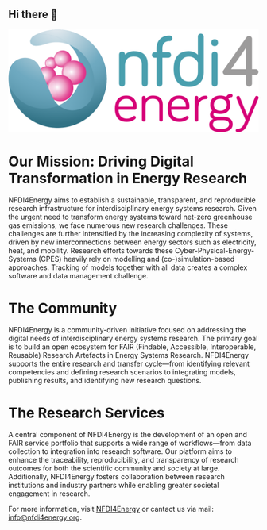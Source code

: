 ## Hi there 👋

<!-- ![NFDI4Energy Logo](https://github.com/NFDI4Energy/.github/blob/main/nfdi4energy_logo_cut.png) -->

  <img src="https://github.com/NFDI4Energy/.github/blob/main/nfdi4energy_logo_cut.png" alt="GitHub Logo" width="600" />


# Our Mission: Driving Digital Transformation in Energy Research
NFDI4Energy aims to establish a sustainable, transparent, and reproducible research infrastructure for interdisciplinary energy systems research. Given the urgent need to transform energy systems toward net-zero greenhouse gas emissions, we face numerous new research challenges. These challenges are further intensified by the increasing complexity of systems, driven by new interconnections between energy sectors such as electricity, heat, and mobility. Research efforts towards these Cyber-Physical-Energy-Systems (CPES) heavily rely on modelling and (co-)simulation-based approaches. Tracking of models together with all data creates a complex software and data management challenge.

# The Community
NFDI4Energy is a community-driven initiative focused on addressing the digital needs of interdisciplinary energy systems research. The primary goal is to build an open ecosystem for FAIR (Findable, Accessible, Interoperable, Reusable) Research Artefacts in Energy Systems Research. NFDI4Energy supports the entire research and transfer cycle—from identifying relevant competencies and defining research scenarios to integrating models, publishing results, and identifying new research questions.

# The Research Services
A central component of NFDI4Energy is the development of an open and FAIR service portfolio that supports a wide range of workflows—from data collection to integration into research software. Our platform aims to enhance the traceability, reproducibility, and transparency of research outcomes for both the scientific community and society at large. Additionally, NFDI4Energy fosters collaboration between research institutions and industry partners while enabling greater societal engagement in research.

For more information, visit [NFDI4Energy](NFDI4Energy) or cantact us via mail: info@nfdi4energy.org.
<!--

**Here are some ideas to get you started:**

🙋‍♀️ A short introduction - what is your organization all about?
🌈 Contribution guidelines - how can the community get involved?
👩‍💻 Useful resources - where can the community find your docs? Is there anything else the community should know?
🍿 Fun facts - what does your team eat for breakfast?
🧙 Remember, you can do mighty things with the power of [Markdown](https://docs.github.com/github/writing-on-github/getting-started-with-writing-and-formatting-on-github/basic-writing-and-formatting-syntax)
-->
